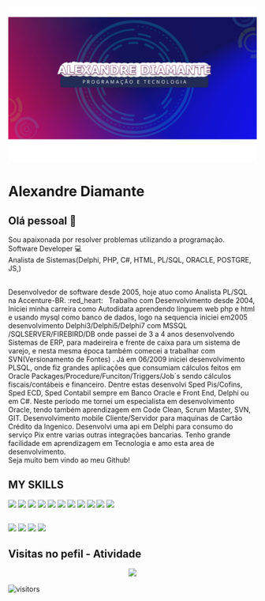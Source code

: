 <img width="auto" src="https://github.com/alexandrediamante/alexandrediamante/blob/main/banner-DIAMANTE.png">


# Alexandre Diamante

## Olá pessoal 👋
Sou apaixonada por resolver problemas utilizando a programação.
<br />
Software Developer :computer:
<br />
Analista de Sistemas(Delphi, PHP, C#, HTML, PL/SQL, ORACLE, POSTGRE, JS,)
<br />


 <br/> Desenvolvedor de software desde 2005, hoje atuo como Analista PL/SQL na Accenture-BR. :red_heart: &nbsp; 
 Trabalho com Desenvolvimento desde 2004, Iniciei minha carreira como Autodidata aprendendo linguem web php e html e usando mysql como banco de dados, logo na sequencia iniciei em2005 desenvolvimento Delphi3/Delphi5/Delphi7 com MSSQL /SQLSERVER/FIREBIRD/DB onde passei de 3 a 4 anos desenvolvendo Sistemas de ERP, para madeireira e frente de caixa para um sistema de varejo, e nesta mesma época também comecei a trabalhar com SVN(Versionamento de Fontes) . Já em 06/2009 iniciei desenvolvimento PLSQL, onde fiz grandes aplicações que consumiam cálculos feitos em Oracle Packages/Procedure/Funciton/Triggers/Job´s sendo cálculos fiscais/contábeis  e financeiro. Dentre estas desenvolvi Sped Pis/Cofins, Sped ECD,  Sped Contabil sempre em Banco Oracle e Front End, Delphi ou em C#. Neste período me tornei um especialista em desenvolvimento Oracle, tendo também aprendizagem em Code Clean, Scrum Master, SVN, GIT. Desenvolvimento mobile Cliente/Servidor para maquinas de Cartão Crédito  da Ingenico. Desenvolvi uma api em Delphi para consumo do serviço Pix entre varias outras integrações bancarias. Tenho grande facilidade em aprendizagem em Tecnologia e amo esta area de desenvolvimento.
 <br />
Seja muito bem vindo ao meu Github!

  
## MY SKILLS
 
<div>
<img width="50px" src="https://www.svgrepo.com/show/373548/delphi.svg" />
<img width="50px" src="https://img.icons8.com/plasticine/512/oracle-pl-sql--v3.png" />
<img width="30px" src="https://cdn.jsdelivr.net/gh/devicons/devicon/icons/typescript/typescript-original.svg" />
<img width="30px" src="https://cdn.jsdelivr.net/gh/devicons/devicon/icons/javascript/javascript-original.svg" />
<img width="30px" src="https://cdn.jsdelivr.net/gh/devicons/devicon/icons/nodejs/nodejs-original.svg" />
<img width="30px" src="https://cdn.jsdelivr.net/gh/devicons/devicon/icons/react/react-original.svg" />
<img width="30px" src="https://cdn.jsdelivr.net/gh/devicons/devicon/icons/bitbucket/bitbucket-original.svg" />
<img width="30px" src="https://cdn.jsdelivr.net/gh/devicons/devicon/icons/html5/html5-original.svg" />
 

<img width="30px" src="https://cdn.jsdelivr.net/gh/devicons/devicon/icons/mysql/mysql-original.svg" />
<img width="30px" src="https://cdn.jsdelivr.net/gh/devicons/devicon/icons/postgresql/postgresql-original.svg" />
<img width="30px" src="https://cdn.jsdelivr.net/gh/devicons/devicon/icons/oracle/oracle-original.svg" />
 
</div>
 
##

<div>
 <a href="https://www.instagram.com/alexandrediamant"><img src="https://img.shields.io/badge/Instagram-E4405F?style=for-the-badge&logo=instagram&logoColor=white" /></a>
 <a href="alexandrediamante@gmail.com"><img src="https://img.shields.io/badge/Gmail-D14836?style=for-the-badge&logo=gmail&logoColor=white" /></a>
 <a href="https://www.linkedin.com/in/alexandrediamante/"><img src="https://img.shields.io/badge/LinkedIn-0077B5?style=for-the-badge&logo=linkedin&logoColor=white" /></a>
 <a href="https://www.youtube.com/channel/UCH8KDNBnYcsyGvvDNbXAQnw"><img src="https://img.shields.io/badge/YouTube-FF0000?style=for-the-badge&logo=youtube&logoColor=white" /></a> 
 
</div>

## Visitas no pefil - Atividade

<!-- visitors count  -->

<p align="center" >   
  <img src="https://profile-counter.glitch.me/alexandrediamante/count.svg" />  
</p>

<!-- github workflow  -->

  ![visitors](https://visitor-badge.laobi.icu/badge?page_id=alexandrediamante-badge)
